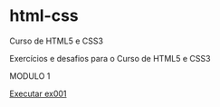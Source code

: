 # html-css
 Curso de HTML5 e CSS3

 Exercícios e desafios para o Curso de HTML5 e CSS3

 MODULO 1

 <a href="https://jarbasaj.github.io/html-css/exercicios/modulo1/ex001">Executar ex001</a>
